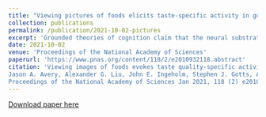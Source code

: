 ```yaml
---
title: "Viewing pictures of foods elicits taste-specific activity in gustatory insular cortex"
collection: publications
permalink: /publication/2021-10-02-pictures
excerpt: 'Grounded theories of cognition claim that the neural substrates involved in object perception support both the perceptual and conceptual processing of those objects. Thus, the conceptual representation of food should involve brain regions associated with taste perception. This idea is supported by previous human neuroimaging research showing that viewing pictures of food (vs. non-food objects) activated taste-responsive regions of the insular cortex, thus suggesting that these pictures trigger an automatic retrieval of taste property information associated with the depicted foods. While suggestive, these findings do not indicate whether these representations contain specific information about the taste qualities of the depicted foods (i.e. whether a food is predominantly sweet, sour, or salty). To explore this question, we examined food-related responses within the human brain using ultra-high resolution functional magnetic resonance imaging (MRI) at high magnetic field strength (7-Tesla).'
date: 2021-10-02
venue: 'Proceedings of the National Academy of Sciences'
paperurl: 'https://www.pnas.org/content/118/2/e2010932118.abstract'
citation: 'Viewing images of foods evokes taste quality-specific activity in gustatory insular cortex
Jason A. Avery, Alexander G. Liu, John E. Ingeholm, Stephen J. Gotts, Alex Martin
Proceedings of the National Academy of Sciences Jan 2021, 118 (2) e2010932118; DOI: 10.1073/pnas.2010932118'
---
```


[Download paper here](https://jov.arvojournals.org/article.aspx?articleid=2771833)
